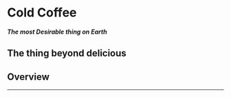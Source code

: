 # Cold Coffee
***The most Desirable thing on Earth***

**The thing beyond delicious**
---
## Overview 
---
